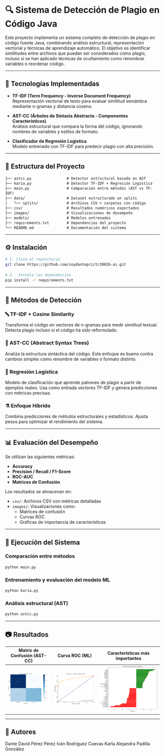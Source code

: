 # 🔍 Sistema de Detección de Plagio en Código Java

Este proyecto implementa un sistema completo de detección de plagio en código fuente Java, combinando análisis estructural, representación vectorial y técnicas de aprendizaje automático. El objetivo es identificar similitudes entre archivos que puedan ser considerados como plagio, incluso si se han aplicado técnicas de ocultamiento como renombrar variables o reordenar código.

---

## 🚀 Tecnologías Implementadas

- **TF-IDF (Term Frequency - Inverse Document Frequency)**  
  Representación vectorial de texto para evaluar similitud semántica mediante n-gramas y distancia coseno.

- **AST-CC (Árboles de Sintaxis Abstracta - Componentes Característicos)**  
  Análisis estructural que compara la forma del código, ignorando nombres de variables y estilos de formato.

- **Clasificador de Regresión Logística**  
  Modelo entrenado con TF-IDF para predecir plagio con alta precisión.

---

## 📁 Estructura del Proyecto

```plaintext
├── astcc.py                # Detector estructural basado en AST
├── karia.py                # Detector TF-IDF + Regresión Logística
├── main.py                 # Comparación entre métodos (AST vs TF-IDF)
├── data/                   # Dataset estructurado en splits
│   └── splits/             # Archivos CSV + carpetas con código
├── csv/                    # Resultados numéricos exportados
├── images/                 # Visualizaciones de desempeño
├── models/                 # Modelos entrenados
├── requirements.txt        # Dependencias del proyecto
└── README.md               # Documentación del sistema
```

---

## ⚙️ Instalación

```bash
# 1. Clona el repositorio
git clone https://github.com/soydanteprz/tc3002b-ai.git

# 2.  Instala las dependencias
pip install -r requirements.txt
```

---

## 🧠 Métodos de Detección

### 🔤 TF-IDF + Cosine Similarity
Transforma el código en vectores de n-gramas para medir similitud textual. Detecta plagio incluso si el código ha sido reformulado.

### 🌳 AST-CC (Abstract Syntax Trees)
Analiza la estructura sintáctica del código. Este enfoque es bueno contra cambios simples como renombre de variables o formato distinto.

### 🤖 Regresión Logística
Modelo de clasificación que aprende patrones de plagio a partir de ejemplos reales. Usa como entrada vectores TF-IDF y genera predicciones con métricas precisas.

### ⚗️ Enfoque Híbrido
Combina predicciones de métodos estructurales y estadísticos. Ajusta pesos para optimizar el rendimiento del sistema.

---

## 📊 Evaluación del Desempeño

Se utilizan las siguientes métricas:

- **Accuracy**
- **Precision / Recall / F1-Score**
- **ROC-AUC**
- **Matrices de Confusión**

Los resultados se almacenan en:

- `csv/`: Archivos CSV con métricas detalladas
- `images/`: Visualizaciones como:
  - Matrices de confusión
  - Curvas ROC
  - Gráficas de importancia de características

---

## 🧪 Ejecución del Sistema

### Comparación entre métodos
```bash
python main.py
```

### Entrenamiento y evaluación del modelo ML
```bash
python karia.py
```

### Análisis estructural (AST)
```bash
python astcc.py
```

---

## 📷 Resultados

| Matriz de Confusión (AST-CC) | Curva ROC (ML) | Características más importantes |
|------------------------------|----------------|----------------------------------|
| ![conf_astcc](images/astcc_confusion_matrix.png) | ![roc_ml](images/ml_roc_curve_test.png) | ![features](images/ml_feature_importance.png) |

---

## 🧠 Autores

Dante David Pérez Pérez
Iván Rodríguez Cuevas
Karla Alejandra Padilla González
